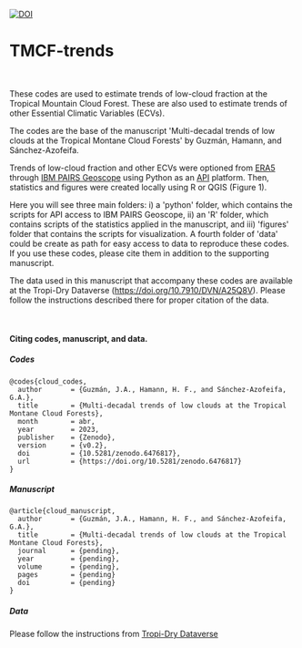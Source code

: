 [![DOI](https://zenodo.org/badge/422720051.svg)](https://zenodo.org/badge/latestdoi/422720051)

# TMCF-trends

<br />

These codes are used to estimate trends of low-cloud fraction at the Tropical 
Mountain Cloud Forest. These are also used to estimate trends of other Essential 
Climatic Variables (ECVs).

The codes are the base of the manuscript 'Multi-decadal trends of low clouds at the Tropical Montane Cloud Forests' by Guzmán, Hamann, and Sánchez-Azofeifa.

Trends of low-cloud fraction and other ECVs were optioned from [ERA5](https://cds.climate.copernicus.eu/cdsapp#!/dataset/reanalysis-era5-single-levels?tab=overview) 
through [IBM PAIRS Geoscope](https://www.ibm.com/products/environmental-intelligence-suite/geospatial-analytics) 
using Python as an [API](https://pairs.res.ibm.com/tutorial/index.html) platform. Then,
statistics and figures were created locally using R or QGIS (Figure 1).

Here you will see three main folders: i) a 'python' folder, which contains the 
scripts for API access to IBM PAIRS Geoscope, ii) an 'R' folder, which contains 
scripts of the statistics applied in the manuscript, and iii) 'figures' folder that
contains the scripts for visualization. A fourth folder of 'data' could be create 
as path for easy access to data to reproduce these codes. If you use these codes, 
please cite them in addition to the supporting manuscript.

The data used in this manuscript that accompany these codes are available at the 
Tropi-Dry Dataverse (https://doi.org/10.7910/DVN/A25Q8V). Please follow the 
instructions described there for proper citation of the data.

<br />

#### Citing codes, manuscript, and data.

##### Codes

```
@codes{cloud_codes,
  author       = {Guzmán, J.A., Hamann, H. F., and Sánchez-Azofeifa, G.A.},
  title        = {Multi-decadal trends of low clouds at the Tropical Montane Cloud Forests},
  month        = abr,
  year         = 2023,
  publisher    = {Zenodo},
  version      = {v0.2},
  doi          = {10.5281/zenodo.6476817},
  url          = {https://doi.org/10.5281/zenodo.6476817}
}

```

##### Manuscript

```
@article{cloud_manuscript,
  author       = {Guzmán, J.A., Hamann, H. F., and Sánchez-Azofeifa, G.A.},
  title        = {Multi-decadal trends of low clouds at the Tropical Montane Cloud Forests},
  journal      = {pending},
  year         = {pending},
  volume       = {pending},
  pages        = {pending}
  doi          = {pending}
}

```

##### Data

Please follow the instructions from [Tropi-Dry Dataverse](https://doi.org/10.7910/DVN/A25Q8V)
